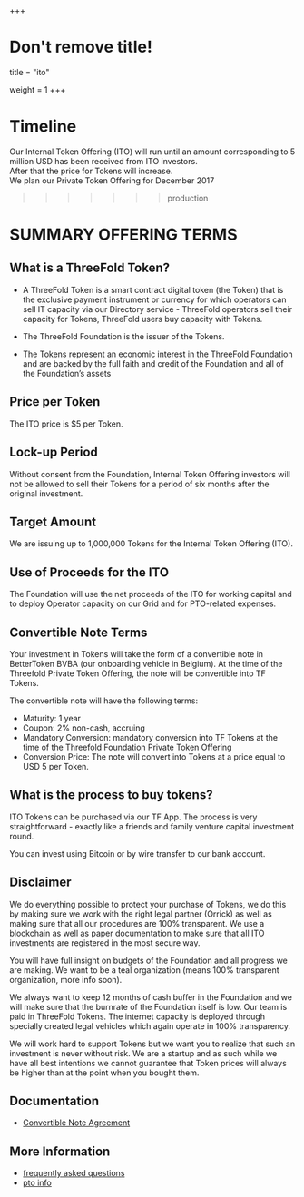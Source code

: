 +++
# Don't remove title!
title = "ito"

weight = 1
+++

# Timeline

Our Internal Token Offering (ITO) will run until an amount corresponding to 5 million USD has been received from ITO investors.  
After that the price for Tokens will increase.  
We plan our Private Token Offering for December 2017

>>>>>>> production
# SUMMARY OFFERING TERMS

## What is a ThreeFold Token?

- A ThreeFold Token is a smart contract digital token (the Token) that is the exclusive payment instrument or currency for which operators can sell IT capacity via our Directory service - ThreeFold operators sell their capacity for Tokens, ThreeFold users buy capacity with Tokens.

- The ThreeFold Foundation is the issuer of the Tokens.
- The Tokens represent an economic interest in the ThreeFold Foundation and are backed by the full faith and credit of the Foundation and all of the Foundation’s assets

## Price per Token

The ITO price is $5 per Token.

## Lock-up Period

Without consent from the Foundation, Internal Token Offering investors will not be allowed to sell their Tokens for a period of six months after the original investment.

## Target Amount

We are issuing up to 1,000,000 Tokens for the Internal Token Offering (ITO).

## Use of Proceeds for the ITO

The Foundation will use the net proceeds of the ITO for working capital and to deploy Operator capacity on our Grid and for PTO-related expenses.

## Convertible Note Terms

Your investment in Tokens will take the form of a convertible note in BetterToken BVBA (our onboarding vehicle in Belgium).  At the time of the Threefold Private Token Offering, the note will be convertible into TF Tokens.

The convertible note will have the following terms:

- Maturity: 1 year
- Coupon: 2% non-cash, accruing
- Mandatory Conversion:  mandatory conversion  into TF Tokens at the time of the Threefold Foundation Private Token Offering
- Conversion Price:  The note will convert into Tokens at a price equal to USD 5 per Token.

## What is the process to buy tokens?

ITO Tokens can be purchased via our TF App.  The process is very straightforward - exactly like a friends and family venture capital investment round.

You can invest using Bitcoin or by wire transfer to our bank account.

## Disclaimer

We do everything possible to protect your purchase of Tokens, we do this by making sure we work with the right legal partner (Orrick) as well as making sure that all our procedures are 100% transparent. We use a blockchain as well as paper documentation to make sure that all ITO investments are registered in the most secure way.

You will have full insight on budgets of the Foundation and all progress we are making.
We want to be a teal organization (means 100% transparent organization, more info soon).

We always want to keep 12 months of cash buffer in the Foundation and we will make sure that the burnrate of the Foundation itself is low. Our team is paid in ThreeFold Tokens. The internet capacity is deployed through specially created legal vehicles which again operate in 100% transparency.

We will work hard to support Tokens but we want you to realize that such an investment is never without risk. We are a startup and as such while we have all best intentions we cannot guarantee that Token prices will always be higher than at the point when you bought them.

## Documentation

- [Convertible Note Agreement](http://tiny.cc/tf_ito_investment_agr)

## More Information

- [frequently asked questions](/faq)
- [pto info](/pto)
